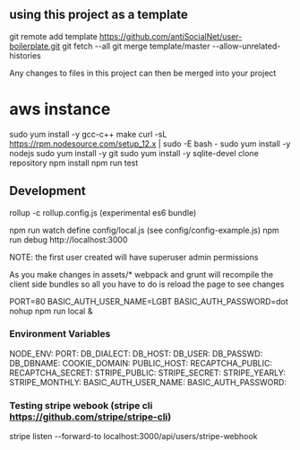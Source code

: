 ## using this project as a template
git remote add template https://github.com/antiSocialNet/user-boilerplate.git
git fetch --all
git merge template/master --allow-unrelated-histories

Any changes to files in this project can then be merged into your project

# aws instance
sudo yum install -y gcc-c++ make
curl -sL https://rpm.nodesource.com/setup_12.x | sudo -E bash -
sudo yum install -y nodejs
sudo yum install -y git
sudo yum install -y sqlite-devel
clone repository
npm install
npm run test

## Development
rollup -c rollup.config.js (experimental es6 bundle)

npm run watch
define config/local.js (see config/config-example.js)
npm run debug
http://localhost:3000

NOTE: the first user created will have superuser admin permissions

As you make changes in assets/*  webpack and grunt will recompile the client side bundles so all you have to do is reload the page to see changes

PORT=80 BASIC_AUTH_USER_NAME=LGBT BASIC_AUTH_PASSWORD=dot nohup npm run local &

### Environment Variables
NODE_ENV:
PORT:
DB_DIALECT:
DB_HOST:
DB_USER:
DB_PASSWD:
DB_DBNAME:
COOKIE_DOMAIN:
PUBLIC_HOST:
RECAPTCHA_PUBLIC:
RECAPTCHA_SECRET:
STRIPE_PUBLIC:
STRIPE_SECRET:
STRIPE_YEARLY:
STRIPE_MONTHLY:
BASIC_AUTH_USER_NAME:
BASIC_AUTH_PASSWORD:


### Testing stripe webook (stripe cli https://github.com/stripe/stripe-cli)
stripe listen --forward-to localhost:3000/api/users/stripe-webhook
